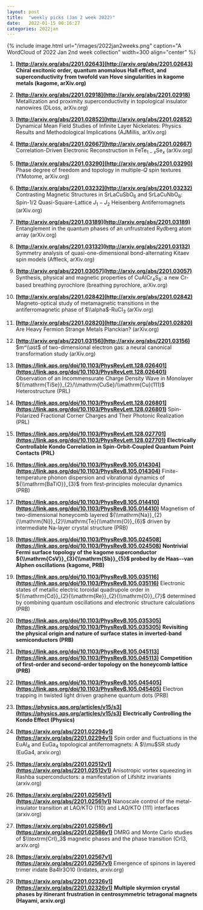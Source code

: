 ```yaml
---
layout: post
title:  "weekly picks (Jan 2 week 2022)"
date:   2022-01-15 00:16:27
categories: 2022jan
---
```


{% include image.html url="/images/2022jan2weeks.png" caption="A WordCloud of 2022 Jan 2nd week collection" width=300 align="center" %}

1. **[http://arxiv.org/abs/2201.02643](http://arxiv.org/abs/2201.02643)** **Chiral excitonic order, quantum anomalous Hall effect, and superconductivity from twofold van Hove singularities in kagome metals (kagome, arXiv.org)**

1. **[http://arxiv.org/abs/2201.02918](http://arxiv.org/abs/2201.02918)** Metallization and proximity superconductivity in topological insulator nanowires (DLoss, arXiv.org)

1. **[http://arxiv.org/abs/2201.02852](http://arxiv.org/abs/2201.02852)** Dynamical Mean Field Studies of Infinite Layer Nickelates: Physics Results and Methodological Implications (AJMillis, arXiv.org)

1. **[http://arxiv.org/abs/2201.02667](http://arxiv.org/abs/2201.02667)** Correlation-Driven Electronic Reconstruction in FeTe$_{1-x}$Se$_x$ (arXiv.org)

1. **[http://arxiv.org/abs/2201.03290](http://arxiv.org/abs/2201.03290)** Phase degree of freedom and topology in multiple-$Q$ spin textures (YMotome, arXiv.org)

1. **[http://arxiv.org/abs/2201.03232](http://arxiv.org/abs/2201.03232)** Contrasting Magnetic Structures in SrLaCuSbO$_{6}$ and SrLaCuNbO$_{6}$: Spin-1/2 Quasi-Square-Lattice $J_1 {-} J_2$ Heisenberg Antiferromagnets (arXiv.org)

1. **[http://arxiv.org/abs/2201.03189](http://arxiv.org/abs/2201.03189)** Entanglement in the quantum phases of an unfrustrated Rydberg atom array (arXiv.org)

1. **[http://arxiv.org/abs/2201.03132](http://arxiv.org/abs/2201.03132)** Symmetry analysis of quasi-one-dimensional bond-alternating Kitaev spin models (Affleck, arXiv.org)

1. **[http://arxiv.org/abs/2201.03057](http://arxiv.org/abs/2201.03057)** Synthesis, physical and magnetic properties of CuAlCr$_4$S$_8$: a new Cr-based breathing pyrochlore (breathing pyrochlore, arXiv.org)

1. **[http://arxiv.org/abs/2201.02842](http://arxiv.org/abs/2201.02842)** Magneto-optical study of metamagnetic transitions in the antiferromagnetic phase of $\\alpha$-RuCl$_3$ (arXiv.org)

1. **[http://arxiv.org/abs/2201.02820](http://arxiv.org/abs/2201.02820)** Are Heavy Fermion Strange Metals Planckian? (arXiv.org)

1. **[http://arxiv.org/abs/2201.03156](http://arxiv.org/abs/2201.03156)** $m^\\ast$ of two-dimensional electron gas: a neural canonical transformation study (arXiv.org)




1. **[https://link.aps.org/doi/10.1103/PhysRevLett.128.026401](https://link.aps.org/doi/10.1103/PhysRevLett.128.026401)** Observation of an Incommensurate Charge Density Wave in Monolayer ${\\mathrm{TiSe}}_{2}/\\mathrm{CuSe}/\\mathrm{Cu}(111)$ Heterostructure (PRL)

1. **[https://link.aps.org/doi/10.1103/PhysRevLett.128.026801](https://link.aps.org/doi/10.1103/PhysRevLett.128.026801)** Spin-Polarized Fractional Corner Charges and Their Photonic Realization (PRL)

1. **[https://link.aps.org/doi/10.1103/PhysRevLett.128.027701](https://link.aps.org/doi/10.1103/PhysRevLett.128.027701)** **Electrically Controllable Kondo Correlation in Spin-Orbit-Coupled Quantum Point Contacts (PRL)**

1. **[https://link.aps.org/doi/10.1103/PhysRevB.105.014304](https://link.aps.org/doi/10.1103/PhysRevB.105.014304)** Finite-temperature phonon dispersion and vibrational dynamics of ${\\mathrm{BaTiO}}_{3}$ from first-principles molecular dynamics (PRB)

1. **[https://link.aps.org/doi/10.1103/PhysRevB.105.014410](https://link.aps.org/doi/10.1103/PhysRevB.105.014410)** Magnetism of two-dimensional honeycomb layered ${\\mathrm{Na}}_{2}{\\mathrm{Ni}}_{2}\\mathrm{Te}{\\mathrm{O}}_{6}$ driven by intermediate Na-layer crystal structure (PRB)

1. **[https://link.aps.org/doi/10.1103/PhysRevB.105.024508](https://link.aps.org/doi/10.1103/PhysRevB.105.024508)** **Nontrivial Fermi surface topology of the kagome superconductor ${\\mathrm{CsV}}_{3}{\\mathrm{Sb}}_{5}$ probed by de Haas--van Alphen oscillations (kagome, PRB)**

1. **[https://link.aps.org/doi/10.1103/PhysRevB.105.035116](https://link.aps.org/doi/10.1103/PhysRevB.105.035116)** Electronic states of metallic electric toroidal quadrupole order in ${\\mathrm{Cd}}_{2}{\\mathrm{Re}}_{2}{\\mathrm{O}}_{7}$ determined by combining quantum oscillations and electronic structure calculations (PRB)

1. **[https://link.aps.org/doi/10.1103/PhysRevB.105.035305](https://link.aps.org/doi/10.1103/PhysRevB.105.035305)** **Revisiting the physical origin and nature of surface states in inverted-band semiconductors (PRB)**

1. **[https://link.aps.org/doi/10.1103/PhysRevB.105.045113](https://link.aps.org/doi/10.1103/PhysRevB.105.045113)** **Competition of first-order and second-order topology on the honeycomb lattice (PRB)**

1. **[https://link.aps.org/doi/10.1103/PhysRevB.105.045405](https://link.aps.org/doi/10.1103/PhysRevB.105.045405)** Electron trapping in twisted light driven graphene quantum dots (PRB)

1. **[https://physics.aps.org/articles/v15/s3](https://physics.aps.org/articles/v15/s3)** **Electrically Controlling the Kondo Effect (Physics)**




1. **[https://arxiv.org/abs/2201.02294v1](https://arxiv.org/abs/2201.02294v1)** Spin order and fluctuations in the EuAl$_4$ and EuGa$_4$ topological antiferromagnets: A $\\mu$SR study (EuGa4, arxiv.org)

1. **[https://arxiv.org/abs/2201.02512v1](https://arxiv.org/abs/2201.02512v1)** Anisotropic vortex squeezing in Rashba superconductors: a manifestation of Lifshitz invariants (arxiv.org)

1. **[https://arxiv.org/abs/2201.02561v1](https://arxiv.org/abs/2201.02561v1)** Nanoscale control of the metal-insulator transition at LAO/KTO (110) and LAO/KTO (111) interfaces (arxiv.org)

1. **[https://arxiv.org/abs/2201.02586v1](https://arxiv.org/abs/2201.02586v1)** DMRG and Monte Carlo studies of $\\textrm{CrI}_3$ magnetic phases and the phase transition (CrI3, arxiv.org)

1. **[https://arxiv.org/abs/2201.02567v1](https://arxiv.org/abs/2201.02567v1)** Emergence of spinons in layered trimer iridate Ba4Ir3O10 (Iridates, arxiv.org)

1. **[https://arxiv.org/abs/2201.02326v1](https://arxiv.org/abs/2201.02326v1)** **Multiple skyrmion crystal phases by itinerant frustration in centrosymmetric tetragonal magnets (Hayami, arxiv.org)**
